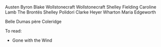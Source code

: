 Austen
Byron
Blake
Wollstonecraft
Wollstonecraft Shelley
Fielding
Caroline Lamb
The Brontës
Shelley
Polidori
Clarke
Heyer
Wharton
Maria Edgeworth

Belle
Dumas père
Coleridge

To read:

  * Gone with the Wind
